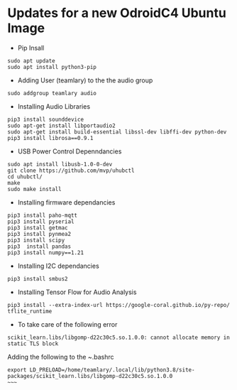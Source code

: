 # Updates for a new OdroidC4 Ubuntu Image

- Pip Insall 
```
sudo apt update
sudo apt install python3-pip
```
- Adding User (teamlary) to the the audio group 
```
sudo addgroup teamlary audio
```
- Installing Audio Libraries 
```
pip3 install sounddevice
sudo apt-get install libportaudio2
sudo apt-get install build-essential libssl-dev libffi-dev python-dev
pip3 install librosa==0.9.1
```

- USB Power Control Depenndancies
```
sudo apt install libusb-1.0-0-dev
git clone https://github.com/mvp/uhubctl
cd uhubctl/
make
sudo make install
```
- Installing firmware dependancies 
```
pip3 install paho-mqtt
pip3 install pyserial
pip3 install getmac
pip3 install pynmea2
pip3 install scipy
pip3  install pandas
pip3 install numpy==1.21
```

- Installing I2C dependancies
```
pip3 install smbus2
```

- Installing Tensor Flow for Audio Analysis 
```
pip3 install --extra-index-url https://google-coral.github.io/py-repo/ tflite_runtime
```

- To take care of the following error 
```
scikit_learn.libs/libgomp-d22c30c5.so.1.0.0: cannot allocate memory in static TLS block
```
Adding the following to the ~.bashrc 
```
export LD_PRELOAD=/home/teamlary/.local/lib/python3.8/site-packages/scikit_learn.libs/libgomp-d22c30c5.so.1.0.0
~~~
